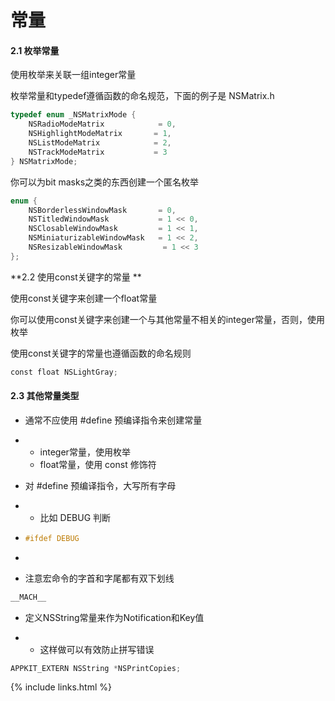 # 常量

#### 2.1 枚举常量

使用枚举来关联一组integer常量  

枚举常量和typedef遵循函数的命名规范，下面的例子是 NSMatrix.h

```objectivec
typedef enum _NSMatrixMode {
    NSRadioModeMatrix            = 0,
    NSHighlightModeMatrix       = 1,           
    NSListModeMatrix            = 2,
    NSTrackModeMatrix           = 3
} NSMatrixMode;
```

你可以为bit masks之类的东西创建一个匿名枚举 

```objectivec
enum {
    NSBorderlessWindowMask       = 0,
    NSTitledWindowMask           = 1 << 0,
    NSClosableWindowMask         = 1 << 1,
    NSMiniaturizableWindowMask   = 1 << 2,
    NSResizableWindowMask         = 1 << 3
};
```

**2.2 使用const关键字的常量 **

使用const关键字来创建一个float常量

你可以使用const关键字来创建一个与其他常量不相关的integer常量，否则，使用枚举

使用const关键字的常量也遵循函数的命名规则 

```objectivec
const float NSLightGray;
```



#### 2.3 其他常量类型

- 通常不应使用 #define 预编译指令来创建常量

- - integer常量，使用枚举
  - float常量，使用 const 修饰符

- 对 #define 预编译指令，大写所有字母

- - 比如 DEBUG 判断

- ```objectivec
  #ifdef DEBUG
  ```

- ​


- 注意宏命令的字首和字尾都有双下划线 

```objectivec
__MACH__
```



- 定义NSString常量来作为Notification和Key值

- - 这样做可以有效防止拼写错误

```objectivec
APPKIT_EXTERN NSString *NSPrintCopies;
```





{% include links.html %}
